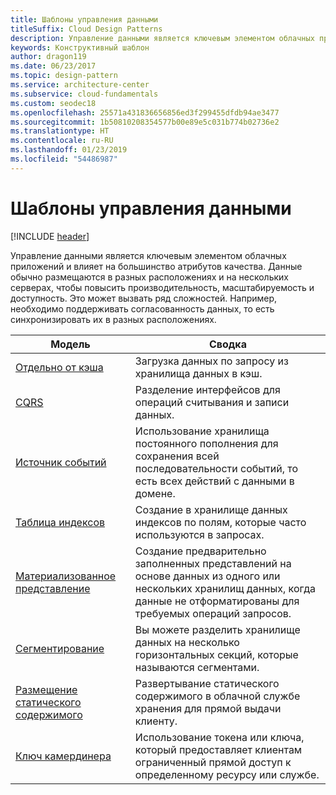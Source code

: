 ```yaml
---
title: Шаблоны управления данными
titleSuffix: Cloud Design Patterns
description: Управление данными является ключевым элементом облачных приложений и влияет на большинство атрибутов качества. Данные обычно размещаются в разных расположениях и на нескольких серверах, чтобы повысить производительность, масштабируемость и доступность. Это может вызвать ряд сложностей. Например, необходимо поддерживать согласованность данных, то есть синхронизировать их в разных расположениях.
keywords: Конструктивный шаблон
author: dragon119
ms.date: 06/23/2017
ms.topic: design-pattern
ms.service: architecture-center
ms.subservice: cloud-fundamentals
ms.custom: seodec18
ms.openlocfilehash: 25571a431836656856ed3f299455dfdb94ae3477
ms.sourcegitcommit: 1b50810208354577b00e89e5c031b774b02736e2
ms.translationtype: HT
ms.contentlocale: ru-RU
ms.lasthandoff: 01/23/2019
ms.locfileid: "54486987"
---
```

# <a name="data-management-patterns"></a>Шаблоны управления данными

[!INCLUDE [header](../../_includes/header.md)]

Управление данными является ключевым элементом облачных приложений и влияет на большинство атрибутов качества. Данные обычно размещаются в разных расположениях и на нескольких серверах, чтобы повысить производительность, масштабируемость и доступность. Это может вызвать ряд сложностей. Например, необходимо поддерживать согласованность данных, то есть синхронизировать их в разных расположениях.

|                        Модель                         |                                                                  Сводка                                                                  |
|--------------------------------------------------------|-------------------------------------------------------------------------------------------------------------------------------------------|
|            [Отдельно от кэша](../cache-aside.md)            |                                            Загрузка данных по запросу из хранилища данных в кэш.                                             |
|                   [CQRS](../cqrs.md)                   |                    Разделение интерфейсов для операций считывания и записи данных.                     |
|         [Источник событий](../event-sourcing.md)         |               Использование хранилища постоянного пополнения для сохранения всей последовательности событий, то есть всех действий с данными в домене.               |
|            [Таблица индексов](../index-table.md)            |                         Создание в хранилище данных индексов по полям, которые часто используются в запросах.                          |
|      [Материализованное представление](../materialized-view.md)      | Создание предварительно заполненных представлений на основе данных из одного или нескольких хранилищ данных, когда данные не отформатированы для требуемых операций запросов. |
|               [Сегментирование](../sharding.md)               |                                    Вы можете разделить хранилище данных на несколько горизонтальных секций, которые называются сегментами.                                     |
| [Размещение статического содержимого](../static-content-hosting.md) |                   Развертывание статического содержимого в облачной службе хранения для прямой выдачи клиенту.                    |
|              [Ключ камердинера](../valet-key.md)              |                 Использование токена или ключа, который предоставляет клиентам ограниченный прямой доступ к определенному ресурсу или службе.                 |
